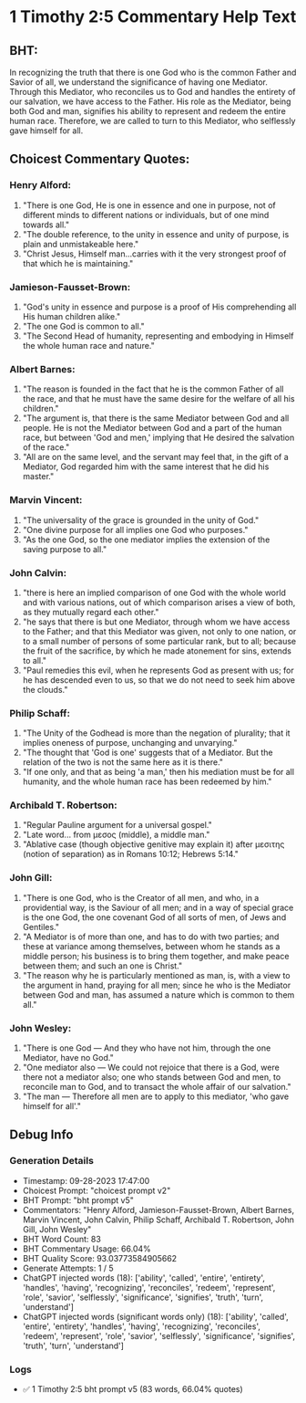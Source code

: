 # 1 Timothy 2:5 Commentary Help Text

## BHT:
In recognizing the truth that there is one God who is the common Father and Savior of all, we understand the significance of having one Mediator. Through this Mediator, who reconciles us to God and handles the entirety of our salvation, we have access to the Father. His role as the Mediator, being both God and man, signifies his ability to represent and redeem the entire human race. Therefore, we are called to turn to this Mediator, who selflessly gave himself for all.

## Choicest Commentary Quotes:
### Henry Alford:
1. "There is one God, He is one in essence and one in purpose, not of different minds to different nations or individuals, but of one mind towards all."
2. "The double reference, to the unity in essence and unity of purpose, is plain and unmistakeable here."
3. "Christ Jesus, Himself man...carries with it the very strongest proof of that which he is maintaining."

### Jamieson-Fausset-Brown:
1. "God's unity in essence and purpose is a proof of His comprehending all His human children alike." 
2. "The one God is common to all." 
3. "The Second Head of humanity, representing and embodying in Himself the whole human race and nature."

### Albert Barnes:
1. "The reason is founded in the fact that he is the common Father of all the race, and that he must have the same desire for the welfare of all his children."
2. "The argument is, that there is the same Mediator between God and all people. He is not the Mediator between God and a part of the human race, but between 'God and men,' implying that He desired the salvation of the race."
3. "All are on the same level, and the servant may feel that, in the gift of a Mediator, God regarded him with the same interest that he did his master."

### Marvin Vincent:
1. "The universality of the grace is grounded in the unity of God." 
2. "One divine purpose for all implies one God who purposes."
3. "As the one God, so the one mediator implies the extension of the saving purpose to all."

### John Calvin:
1. "there is here an implied comparison of one God with the whole world and with various nations, out of which comparison arises a view of both, as they mutually regard each other."
2. "he says that there is but one Mediator, through whom we have access to the Father; and that this Mediator was given, not only to one nation, or to a small number of persons of some particular rank, but to all; because the fruit of the sacrifice, by which he made atonement for sins, extends to all."
3. "Paul remedies this evil, when he represents God as present with us; for he has descended even to us, so that we do not need to seek him above the clouds."

### Philip Schaff:
1. "The Unity of the Godhead is more than the negation of plurality; that it implies oneness of purpose, unchanging and unvarying."
2. "The thought that 'God is one' suggests that of a Mediator. But the relation of the two is not the same here as it is there."
3. "If one only, and that as being 'a man,' then his mediation must be for all humanity, and the whole human race has been redeemed by him."

### Archibald T. Robertson:
1. "Regular Pauline argument for a universal gospel."
2. "Late word... from μεσος (middle), a middle man."
3. "Ablative case (though objective genitive may explain it) after μεσιτης (notion of separation) as in Romans 10:12; Hebrews 5:14."

### John Gill:
1. "There is one God, who is the Creator of all men, and who, in a providential way, is the Saviour of all men; and in a way of special grace is the one God, the one covenant God of all sorts of men, of Jews and Gentiles."
2. "A Mediator is of more than one, and has to do with two parties; and these at variance among themselves, between whom he stands as a middle person; his business is to bring them together, and make peace between them; and such an one is Christ."
3. "The reason why he is particularly mentioned as man, is, with a view to the argument in hand, praying for all men; since he who is the Mediator between God and man, has assumed a nature which is common to them all."

### John Wesley:
1. "There is one God — And they who have not him, through the one Mediator, have no God."
2. "One mediator also — We could not rejoice that there is a God, were there not a mediator also; one who stands between God and men, to reconcile man to God, and to transact the whole affair of our salvation."
3. "The man — Therefore all men are to apply to this mediator, 'who gave himself for all'."


## Debug Info
### Generation Details
- Timestamp: 09-28-2023 17:47:00
- Choicest Prompt: "choicest prompt v2"
- BHT Prompt: "bht prompt v5"
- Commentators: "Henry Alford, Jamieson-Fausset-Brown, Albert Barnes, Marvin Vincent, John Calvin, Philip Schaff, Archibald T. Robertson, John Gill, John Wesley"
- BHT Word Count: 83
- BHT Commentary Usage: 66.04%
- BHT Quality Score: 93.03773584905662
- Generate Attempts: 1 / 5
- ChatGPT injected words (18):
	['ability', 'called', 'entire', 'entirety', 'handles', 'having', 'recognizing', 'reconciles', 'redeem', 'represent', 'role', 'savior', 'selflessly', 'significance', 'signifies', 'truth', 'turn', 'understand']
- ChatGPT injected words (significant words only) (18):
	['ability', 'called', 'entire', 'entirety', 'handles', 'having', 'recognizing', 'reconciles', 'redeem', 'represent', 'role', 'savior', 'selflessly', 'significance', 'signifies', 'truth', 'turn', 'understand']

### Logs
- ✅ 1 Timothy 2:5 bht prompt v5 (83 words, 66.04% quotes)